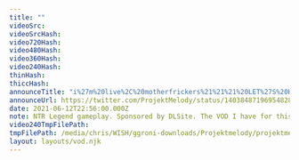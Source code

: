 ```yaml
---
title: ""
videoSrc: 
videoSrcHash: 
video720Hash: 
video480Hash: 
video360Hash: 
video240Hash: 
thinHash: 
thiccHash: 
announceTitle: "i%27m%20live%2C%20motherfrickers%21%21%21%20LET%27S%20HANG%2C%20then%20get%20weird%20with%20it.%20%3AD%20%28on%20CB%2C%20obviously%29"
announceUrl: https://twitter.com/ProjektMelody/status/1403848719695482888
date: 2021-06-12T22:56:00.000Z
note: NTR Legend gameplay. Sponsored by DLSite. The VOD I have for this is truncated
video240TmpFilePath: 
tmpFilePath: /media/chris/WISH/ggroni-downloads/Projektmelody/projektmelody_2021-06-06_20-54-45.mkv
layout: layouts/vod.njk
---
```

